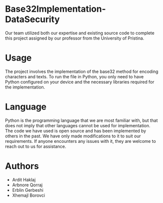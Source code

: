 # Base32Implementation-DataSecurity

Our team utilized both our expertise and existing source code to complete this project assigned by 
our professor from the University of Pristina.

# Usage

The project involves the implementation of the base32 method for encoding characters and texts. 
To run the file in Python, you only need to have Python configured on your device and the necessary 
libraries required for the implementation.

# Language

Python is the programming language that we are most familiar with, but that does not imply that
other languages cannot be used for implementation. The code we have used is open source and has 
been implemented by others in the past. We have only made modifications to it to suit our 
requirements. If anyone encounters any issues with it, they are welcome to reach out to us for assistance.

# Authors
 
 * Ardit Haklaj
 * Arbnore Qorraj
 * Erblin Gerbeshi
 * Xhemajl Borovci 
